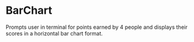 # BarChart
Prompts user in terminal for points earned by 4 people and displays their scores in a horizontal bar chart format.

